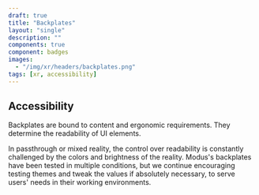 ```yaml
---
draft: true
title: "Backplates"
layout: "single"
description: ""
components: true
component: badges
images:
  - "/img/xr/headers/backplates.png"
tags: [xr, accessibility]
---
```


## Accessibility

Backplates are bound to content and ergonomic requirements. They determine the readability of UI elements.

In passthrough or mixed reality, the control over readability is constantly challenged by the colors and brightness of the reality.  Modus's backplates have been tested in multiple conditions, but we continue encouraging testing themes and tweak the values if absolutely necessary, to serve users' needs in their working environments.
